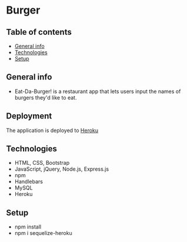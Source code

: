 # Burger

## Table of contents
* [General info](#general-info)
* [Technologies](#technologies)
* [Setup](#setup)

## General info
* Eat-Da-Burger! is a restaurant app that lets users input the names of burgers they'd like to eat.

## Deployment
The application is deployed to [Heroku](https://vast-fjord-57691.herokuapp.com/)

## Technologies
* HTML, CSS, Bootstrap
* JavaScript, jQuery, Node.js, Express.js
* npm 
* Handlebars
* MySQL
* Heroku

## Setup
* npm install
* npm i sequelize-heroku

